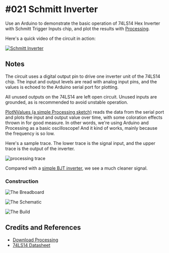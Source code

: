 # #021 Schmitt Inverter

Use an Arduino to demonstrate the basic operation of 74LS14 Hex Inverter with Schmitt Trigger Inputs chip, and plot the results with [Processing](https://www.processing.org).

Here's a quick video of the circuit in action:

[![Schmitt Inverter](https://img.youtube.com/vi/xGmdBrGDc2E/0.jpg)](https://www.youtube.com/watch?v=xGmdBrGDc2E)


## Notes

The circuit uses a digital output pin to drive one inverter unit of the 74LS14 chip.
The input and output levels are read with analog input pins, and the values is echoed to the Arduino serial port for plotting.

All unused outputs on the 74LS14 are left open circuit. Unused inputs are grounded, as is recommended to avoid unstable operation.

[PlotNValues (a simple Processing sketch)](../../processing/PlotNValues) reads the data from the serial port and plots the input and output value over time, with some coloration effects thrown in for good measure. In other words, we're using Arduino and Processing as a basic oscilloscope! And it kind of works, mainly because the frequency is so low.

Here's a sample trace. The lower trace is the signal input, and the upper trace is the output of the inverter.

![processing trace](./assets/processing_trace.png?raw=true)

Compared with a [simple BJT inverter](../ResistorTransistorLogic/NOT), we see a much cleaner signal.

### Construction

![The Breadboard](./assets/SchmittInverter_bb.jpg?raw=true)

![The Schematic](./assets/SchmittInverter_schematic.jpg?raw=true)

![The Build](./assets/SchmittInverter_build.jpg?raw=true)


## Credits and References
* [Download Processing](https://www.processing.org/download/)
* [74LS14 Datasheet](https://www.futurlec.com/74LS/74LS14.shtml)
